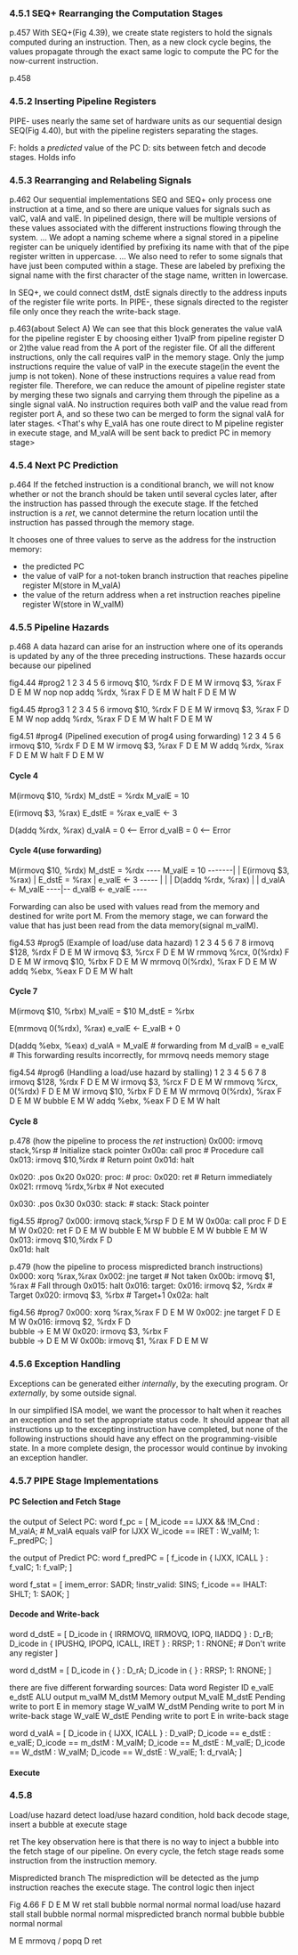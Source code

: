 ### 4.5.1 SEQ+ Rearranging the Computation Stages

p.457
With SEQ+(Fig 4.39), we create state registers to hold the signals computed during an instruction. Then, as a new clock cycle begins, the values propagate through the exact same logic to compute the PC for the now-current instruction.

p.458


### 4.5.2 Inserting Pipeline Registers

PIPE- uses nearly the same set of hardware units as our sequential design SEQ(Fig 4.40), but with the pipeline registers separating the stages.

F: holds a *predicted* value of the PC
D: sits between fetch and decode stages. Holds info


### 4.5.3 Rearranging and Relabeling Signals
p.462
Our sequential implementations SEQ and SEQ+ only process one instruction at a time, and so there are unique values for signals such as valC, valA and valE. In pipelined design, there will be multiple versions of these values associated with the different instructions flowing through the system.
...
We adopt a naming scheme where a signal stored in a pipeline register can be uniquely identified by prefixing its name with that of the pipe register written in uppercase.
...
We also need to refer to some signals that have just been computed within a stage. These are labeled by prefixing the signal name with the first character of the stage name, written in lowercase.

In SEQ+, we could connect dstM, dstE signals directly to the address inputs of the register file write ports.
In PIPE-, these signals directed to the register file only once they reach the write-back stage.  

p.463(about Select A)
We can see that this block generates the value valA for the pipeline register E by choosing either 1)valP from pipeline register D or 2)the value read from the A port of the register file. Of all the different instructions, only the call requires valP in the memory stage. Only the jump instructions require the value of valP in the execute stage(in the event the jump is not token). None of these instructions requires a value read from register file. Therefore, we can reduce the amount of pipeline register state by merging these two signals and carrying them through the pipeline as a single signal valA.
<This is also mentioned in fig4.58:>
No instruction requires both valP and the value read from register port A, and so these two can be merged to form the signal valA for later stages.
<That's why E_valA has one route direct to M pipeline register in execute stage, and M_valA will be sent back to predict PC in memory stage>


### 4.5.4 Next PC Prediction
p.464
If the fetched instruction is a conditional branch, we will not know whether or not the branch should be taken until several cycles later, after the instruction has passed through the execute stage. If the fetched instruction is a *ret*, we cannot determine the return location until the instruction has passed through the memory stage.


It chooses one of three values to serve as the address for the instruction memory:
+ the predicted PC
+ the value of valP for a not-token branch instruction that reaches pipeline register M(store in M_valA)
+ the value of the return address when a ret instruction reaches pipeline register W(store in W_valM)

### 4.5.5 Pipeline Hazards
p.468
A data hazard can arise for an instruction where one of its operands is updated by any of the three preceding instructions. These hazards occur because our pipelined

fig4.44 #prog2
                    1     2     3     4     5     6
irmovq $10, %rdx    F     D     E     M     W
irmovq  $3, %rax          F     D     E     M     W
nop
nop
addq  %rdx, %rax                F     D     E     M     W
halt                                  F     D     E     M     W

fig4.45 #prog3
                    1     2     3     4     5     6
irmovq $10, %rdx    F     D     E     M     W
irmovq  $3, %rax          F     D     E     M     W
nop
addq  %rdx, %rax                F     D     E     M     W
halt                                  F     D     E     M     W


fig4.51 #prog4 (Pipelined execution of prog4 using forwarding)
                    1     2     3     4     5     6
irmovq $10, %rdx    F     D     E     M     W
irmovq  $3, %rax          F     D     E     M     W
addq  %rdx, %rax                F     D     E     M     W
halt                                  F     D     E     M     W

#### Cycle 4
M(irmovq $10, %rdx)
  M_dstE = %rdx
  M_valE = 10

E(irmovq  $3, %rax)
  E_dstE = %rax
  e_valE <- 3

D(addq  %rdx, %rax)
  d_valA = 0 <-- Error
  d_valB = 0 <-- Error

#### Cycle 4(use forwarding)
M(irmovq $10, %rdx)
  M_dstE = %rdx       ----
  M_valE = 10      -------|
                          |
E(irmovq  $3, %rax)       |
  E_dstE = %rax           |
  e_valE <- 3      -----  |
                       |  |
D(addq  %rdx, %rax)    |  |
  d_valA <- M_valE ----|--
  d_valB <- e_valE ----

Forwarding can also be used with values read from the memory and destined for write port M. From the memory stage, we can forward the value that has just been read from the data memory(signal m_valM).

fig4.53 #prog5 (Example of load/use data hazard)
                          1     2     3     4     5     6     7     8
irmovq    $128, %rdx      F     D     E     M     W
irmovq      $3, %rcx            F     D     E     M     W
rmmovq    %rcx, 0(%rdx)               F     D     E     M     W
irmovq     $10, %rbx                        F     D     E     M     W
mrmovq 0(%rdx), %rax                              F     D     E     M     W
addq      %ebx, %eax                                    F     D     E     M     W
halt

#### Cycle 7
M(irmovq $10, %rbx)
  M_valE = $10
  M_dstE = %rbx

E(mrmovq 0(%rdx), %rax)
  e_valE <- E_valB + 0

D(addq %ebx, %eax)
  d_valA = M_valE     # forwarding from M
  d_valB = e_valE     # This forwarding results incorrectly, for mrmovq needs memory stage

fig4.54 #prog6 (Handling a load/use hazard by stalling)
                          1     2     3     4     5     6     7     8
irmovq    $128, %rdx      F     D     E     M     W
irmovq      $3, %rcx            F     D     E     M     W
rmmovq    %rcx, 0(%rdx)               F     D     E     M     W
irmovq     $10, %rbx                        F     D     E     M     W
mrmovq 0(%rdx), %rax                              F     D     E     M     W
bubble                                                              E     M     W
addq      %ebx, %eax                                          F     D     E     M     W
halt

#### Cycle 8


p.478 (how the pipeline to process the *ret* instruction)
0x000: irmovq stack,%rsp        # Initialize stack pointer
0x00a: call proc                # Procedure call
0x013: irmovq $10,%rdx          # Return point
0x01d: halt

0x020: .pos 0x20
0x020: proc:                    # proc:
0x020: ret                      # Return immediately
0x021: rrmovq %rdx,%rbx         # Not executed

0x030: .pos 0x30
0x030: stack:                   # stack: Stack pointer

fig4.55 #prog7
0x000: irmovq stack,%rsp       F   D   E   M   W
0x00a: call proc                   F   D   E   M   W
0x020: ret                             F   D   E   M   W
       bubble                                      E   M   W
       bubble                                          E   M   W
       bubble                                              E   M   W
0x013: irmovq $10,%rdx                                 F   D   
0x01d: halt

p.479 (how the pipeline to process mispredicted branch instructions)
0x000: xorq %rax,%rax
0x002: jne target       # Not taken
0x00b: irmovq $1, %rax  # Fall through
0x015: halt
0x016: target:
0x016: irmovq $2, %rdx  # Target
0x020: irmovq $3, %rbx  # Target+1
0x02a: halt

fig4.56 #prog7
0x000: xorq %rax,%rax    F   D   E   M   W
0x002: jne target            F   D   E   M   W
0x016: irmovq $2, %rdx           F   D   
       bubble                        ->  E   M   W
0x020: irmovq $3, %rbx               F  
       bubble                        ->  D   E   M   W
0x00b: irmovq $1, %rax                   F   D   E   M   W

### 4.5.6 Exception Handling
Exceptions can be generated either *internally*, by the executing program.
Or *externally*, by some outside signal.

In our simplified ISA model, we want the processor to halt when it reaches an exception and to set the appropriate status code. It should appear that all instructions up to the excepting instruction have completed, but none of the following instructions should have any effect on the programming-visible state.
In a more complete design, the processor would continue by invoking an exception handler.



### 4.5.7 PIPE Stage Implementations
#### PC Selection and Fetch Stage

the output of Select PC:
word f_pc = [
  M_icode == IJXX && !M_Cnd : M_valA;   # M_valA equals valP for IJXX
  W_icode == IRET : W_valM;
  1: F_predPC;
]

the output of Predict PC:
word f_predPC = [
  f_icode in { IJXX, ICALL } : f_valC;
  1: f_valP;
]

word f_stat = [
  imem_error: SADR;
  !instr_valid: SINS;
  f_icode == IHALT: SHLT;
  1: SAOK;
]

#### Decode and Write-back

word d_dstE = [
  D_icode in { IRRMOVQ, IIRMOVQ, IOPQ, IIADDQ } : D_rB;
  D_icode in { IPUSHQ, IPOPQ, ICALL, IRET } : RRSP;
  1 : RNONE;  # Don't write any register
]

word d_dstM = [
  D_icode in {  } : D_rA;
  D_icode in {  } : RRSP;
  1: RNONE;
]

there are five different forwarding sources:
Data word   Register ID
e_valE      e_dstE        ALU output
m_valM      M_dstM        Memory output
M_valE      M_dstE        Pending write to port E in memory stage
W_valM      W_dstM        Pending write to port M in write-back stage
W_valE      W_dstE        Pending write to port E in write-back stage

word d_valA = [
  D_icode in { IJXX, ICALL } : D_valP;
  D_icode == e_dstE : e_valE;
  D_icode == m_dstM : M_valM;
  D_icode == M_dstE : M_valE;
  D_icode == W_dstM : W_valM;
  D_icode == W_dstE : W_valE;
  1: d_rvalA;
]

#### Execute

### 4.5.8
Load/use hazard
detect load/use hazard condition, hold back decode stage, insert a bubble at  execute stage

ret
The key observation here is that there is no way to inject a bubble into the fetch stage of our pipeline. On every cycle, the fetch stage reads some instruction from the instruction memory.

Mispredicted branch
The misprediction will be detected as the jump instruction reaches the execute stage. The control logic then inject

Fig 4.66
                        F       D       E       M       W
ret                   stall   bubble  normal  normal  normal
load/use hazard       stall   stall   bubble  normal  normal
mispredicted branch   normal  bubble  bubble  normal  normal

M
E   mrmovq / popq
D   ret
